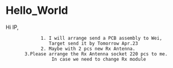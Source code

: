# Hello_World

Hi IP,

                 1. I will arrange send a PCB assembly to Wei,
                    Target send it by Tomorrow Apr.23
                 2. Maybe with 2 pcs new Rx Antenna.
           3.Please arrange the Rx Antenna socket 220 pcs to me.
                     In case we need to change Rx module
